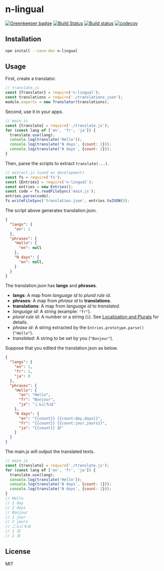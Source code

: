 # n-lingual

[![Greenkeeper badge](https://badges.greenkeeper.io/kei-ito/n-lingual.svg)](https://greenkeeper.io/)
[![Build Status](https://travis-ci.org/kei-ito/n-lingual.svg?branch=master)](https://travis-ci.org/kei-ito/n-lingual)
[![Build status](https://ci.appveyor.com/api/projects/status/github/kei-ito/n-lingual?branch=master&svg=true)](https://ci.appveyor.com/project/kei-ito/n-lingual/branch/master)
[![codecov](https://codecov.io/gh/kei-ito/n-lingual/branch/master/graph/badge.svg)](https://codecov.io/gh/kei-ito/n-lingual)

## Installation

```bash
npm install --save-dev n-lingual
```

## Usage

First, create a translator.

```javascript
// translate.js
const {Translator} = require('n-lingual');
const translations = require('./translations.json');
module.exports = new Translator(translations);
```

Second, use it in your apps.

```javascript
// main.js
const {translate} = require('./translate.js');
for (const lang of ['en', 'fr', 'ja']) {
  translate.use(lang);
  console.log(translate('Hello'));
  console.log(translate('N days', {count: 1}));
  console.log(translate('N days', {count: 2}));
}
```

Then, parse the scripts to extract `translate(...)`.

```javascript
// extract.js (used on development)
const fs = require('fs');
const {Entries} = require('n-lingual');
const entries = new Entries();
const code = fs.readFileSync('main.js');
entries.parse(code);
fs.writeFileSync('translation.json', entries.toJSON());
```

The script above generates translation.json.

```json
{
  "langs": {
    "en": 1
  },
  "phrases": {
    "Hello": {
      "en": null
    },
    "N days": {
      "en": null,
    }
  }
}
```

The translation.json has **langs** and **phrases**.

- **langs**: A map from *language id* to *plural rule id*.
- **phrases**: A map from *phrase id* to **translations**.
- **translations**: A map from *language id* to *translated*.
- *language id*: A string (example: `"fr"`).
- *plural rule id*: A number or a string (`1`). See [Localization and Plurals](https://developer.mozilla.org/docs/Localization_and_Plurals) for details.
- *phrase id*: A string extracted by the `Entries.prototype.parse()` (`"Hello"`).
- *translated*: A string to be set by you (`"Bonjour"`).

Suppose that you edited the translation.json as below.

```json
{
  "langs": {
    "en": 1,
    "fr": 1,
    "ja": 0
  },
  "phrases": {
    "Hello": {
      "en": "Hello",
      "fr": "Bonjour",
      "ja": "こんにちは"
    },
    "N days": {
      "en": "{{count}} {{count:day,days}}",
      "fr": "{{count}} {{count:jour,jours}}",
      "ja": "{{count}} 日"
    }
  }
}
```

The main.js will output the translated texts.

```javascript
// main.js
const {translate} = require('./translate.js');
for (const lang of ['en', 'fr', 'ja']) {
  translate.use(lang);
  console.log(translate('Hello'));
  console.log(translate('N days', {count: 1}));
  console.log(translate('N days', {count: 2}));
}
// Hello
// 1 day
// 2 days
// Bonjour
// 1 jour
// 2 jours
// こんにちは
// 1 日
// 2 日
```

## License

MIT
